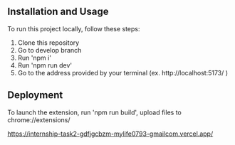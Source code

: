 ## Installation and Usage

To run this project locally, follow these steps:

1. Clone this repository
2. Go to develop branch
3. Run 'npm i'
4. Run 'npm run dev'
5. Go to the address provided by your terminal (ex. http://localhost:5173/ )

## Deployment

To launch the extension, run 'npm run build', upload files to chrome://extensions/

https://internship-task2-gdfjgcbzm-mylife0793-gmailcom.vercel.app/
